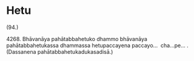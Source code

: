 

# Hetu







(94.)

4268\. Bhāvanāya pahātabbahetuko dhammo bhāvanāya pahātabbahetukassa dhammassa hetupaccayena paccayo…  cha…pe… . (Dassanena pahātabbahetukadukasadisā.)



